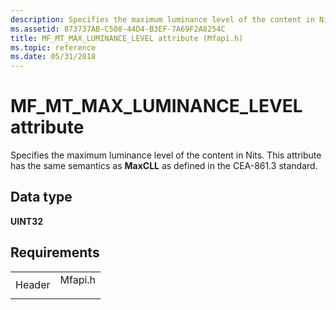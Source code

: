 ```yaml
---
description: Specifies the maximum luminance level of the content in Nits. This attribute has the same semantics as MaxCLL as defined in the CEA-861.3 standard.
ms.assetid: 873737AB-C508-44D4-B3EF-7A69F2A8254C
title: MF_MT_MAX_LUMINANCE_LEVEL attribute (Mfapi.h)
ms.topic: reference
ms.date: 05/31/2018
---
```


# MF\_MT\_MAX\_LUMINANCE\_LEVEL attribute

Specifies the maximum luminance level of the content in Nits. This attribute has the same semantics as **MaxCLL** as defined in the CEA-861.3 standard.

## Data type

**UINT32**

## Requirements



|                   |                                                                                    |
|-------------------|------------------------------------------------------------------------------------|
| Header<br/> | <dl> <dt>Mfapi.h</dt> </dl> |



 

 





